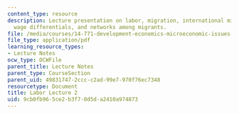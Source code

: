 ```yaml
---
content_type: resource
description: Lecture presentation on labor, migration, international migration and
  wage differentials, and networks among migrants.
file: /media/courses/14-771-development-economics-microeconomic-issues-and-policy-models-fall-2008/9cb0fb965ce2b3f70d5da2410a974873_lec18.pdf
file_type: application/pdf
learning_resource_types:
- Lecture Notes
ocw_type: OCWFile
parent_title: Lecture Notes
parent_type: CourseSection
parent_uid: 49831747-2ccc-c2ad-99e7-970f76ec7348
resourcetype: Document
title: Labor Lecture 2
uid: 9cb0fb96-5ce2-b3f7-0d5d-a2410a974873
---
```

